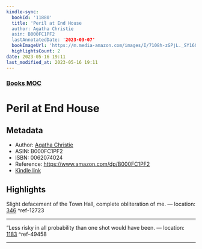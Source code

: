 ```yaml
---
kindle-sync:
  bookId: '11880'
  title: 'Peril at End House
  author: Agatha Christie
  asin: B000FC1PF2
  lastAnnotatedDate: '2023-03-07'
  bookImageUrl: 'https://m.media-amazon.com/images/I/7108h-zGPjL._SY160.jpg'
  highlightsCount: 2
date: 2023-05-16 19:11
last_modified_at: 2023-05-16 19:11
---
```

### [Books MOC](Books%20MOC.md)

# Peril at End House
## Metadata
* Author: [Agatha Christie](https://www.amazon.comundefined)
* ASIN: B000FC1PF2
* ISBN: 0062074024
* Reference: https://www.amazon.com/dp/B000FC1PF2
* [Kindle link](kindle://book?action=open&asin=B000FC1PF2)

## Highlights
Slight defacement of the Town Hall, complete obliteration of me. — location: [346](kindle://book?action=open&asin=B000FC1PF2&location=346) ^ref-12723

---
“Less risky in all probability than one shot would have been. — location: [1183](kindle://book?action=open&asin=B000FC1PF2&location=1183) ^ref-49458

---

